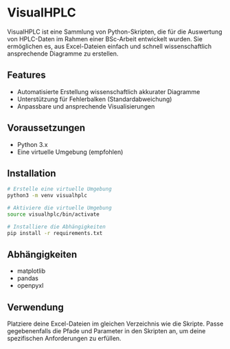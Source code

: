 
# VisualHPLC

VisualHPLC ist eine Sammlung von Python-Skripten, die für die Auswertung von HPLC-Daten im Rahmen einer BSc-Arbeit entwickelt wurden. Sie ermöglichen es, aus Excel-Dateien einfach und schnell wissenschaftlich ansprechende Diagramme zu erstellen.

## Features
- Automatisierte Erstellung wissenschaftlich akkurater Diagramme
- Unterstützung für Fehlerbalken (Standardabweichung)
- Anpassbare und ansprechende Visualisierungen

## Voraussetzungen
- Python 3.x
- Eine virtuelle Umgebung (empfohlen)

## Installation
```bash
# Erstelle eine virtuelle Umgebung
python3 -m venv visualhplc

# Aktiviere die virtuelle Umgebung
source visualhplc/bin/activate

# Installiere die Abhängigkeiten
pip install -r requirements.txt
```

## Abhängigkeiten
- matplotlib
- pandas
- openpyxl

## Verwendung
Platziere deine Excel-Dateien im gleichen Verzeichnis wie die Skripte. Passe gegebenenfalls die Pfade und Parameter in den Skripten an, um deine spezifischen Anforderungen zu erfüllen.
